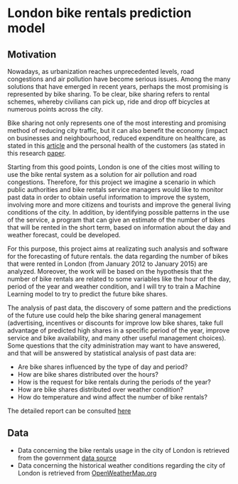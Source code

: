 # London bike rentals prediction model

## Motivation
Nowadays, as urbanization reaches unprecedented levels, road congestions and air pollution have become serious issues. Among the many solutions that have emerged in recent years, perhaps the most promising is represented by bike sharing. To be clear, bike sharing refers to rental schemes, whereby civilians can pick up, ride and drop off bicycles at numerous points across the city.

Bike sharing not only represents one of the most interesting and promising method of reducing city traffic, but it can also benefit the economy (impact on businesses and neighbourhood, reduced expenditure on healthcare, as stated in this [article](https://medium.com/urbansharing/the-economic-benefits-of-bike-sharing-f69c230e5a9d) and the personal health of the customers (as stated in this research [paper](https://www.sciencedirect.com/science/article/pii/S0160412017321566).

Starting from this good points, London is one of the cities most willing to use the bike rental system as a solution for air pollution and road congestions. Therefore, for this project we imagine a scenario in which public authorities and bike rentals service managers would like to monitor past data in order to obtain useful information to improve the system, involving more and more citizens and tourists and improve the general living conditions of the city. In addition, by identifying possible patterns in the use of the service, a program that can give an estimate of the number of bikes that will be rented in the short term, based on information about the day and weather forecast, could be developed.

For this purpose, this project aims at realizating such analysis and software for the forecasting of future rentals. the data regarding the number of bikes that were rented in London (from January 2012 to January 2015) are analyzed. Moreover, the work will be based on the hypothesis that the number of bike rentals are related to some variables like the hour of the day, period of the year and weather condition, and I will try to train a Machine Learning model to try to predict the future bike shares.

The analysis of past data, the discovery of some pattern and the predictions of the future use could help the bike sharing general management (advertising, incentives or discounts for improve low bike shares, take full advantage of predicted high shares in a specific period of the year, improve service and bike availability, and many other useful management choices). Some questions that the city administration may want to have answered, and that will be answered by statistical analysis of past data are:
- Are bike shares influenced by the type of day and period?
- How are bike shares distributed over the hours?
- How is the request for bike rentals during the periods of the year?
- How are bike shares distributed over weather condition?
- How do temperature and wind affect the number of bike rentals?

The detailed report can be consulted [here](Project_Report.pdf)

## Data
- Data concerning the bike rentals usage in the city of London is retrieved from the government [data source](https://cycling.data.tfl.gov.uk)
- Data concerning the historical weather conditions regarding the city of London is retrieved from [OpenWeatherMap.org](https://openweathermap.org/history-bulk)



